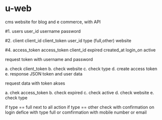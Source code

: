 # u-web
cms website for blog and e commerce, with API


#1. users
	user_id
	username
	password

#2. client
	client_id
	client_token
	user_id
	type (full,other)
	website

#4. access_token
	access_token
	client_id
	expired
	created_at
	login_on
	active
	
request token with username and password

a. check client_token
b. check website
c. check type
d. create access token
e. response JSON token and user data

request data with token akses

a. chek access_token
b. check expired
c. check active
d. check website
e. check type

if type == full 
	next to all action
if type == other
	check with confirmation on login defice with type full
	or comfirmation with mobile number or email

